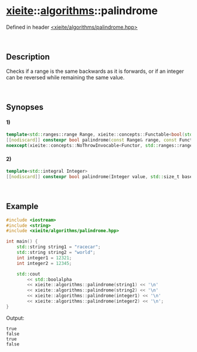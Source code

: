 # [xieite](../../xieite.md)\:\:[algorithms](../../algorithms.md)\:\:palindrome
Defined in header [<xieite/algorithms/palindrome.hpp>](../../../include/xieite/algorithms/palindrome.hpp)

&nbsp;

## Description
Checks if a range is the same backwards as it is forwards, or if an integer can be reversed while remaining the same value.

&nbsp;

## Synopses
#### 1)
```cpp
template<std::ranges::range Range, xieite::concepts::Functable<bool(std::ranges::range_value_t<Range>, std::ranges::range_value_t<Range>)> Functor = std::ranges::equal_to>
[[nodiscard]] constexpr bool palindrome(const Range& range, const Functor& comparator = Functor())
noexcept(xieite::concepts::NoThrowInvocable<Functor, std::ranges::range_value_t<Range>, std::ranges::range_value_t<Range>>);
```
#### 2)
```cpp
template<std::integral Integer>
[[nodiscard]] constexpr bool palindrome(Integer value, std::size_t base = 10) noexcept;
```

&nbsp;

## Example
```cpp
#include <iostream>
#include <string>
#include <xieite/algorithms/palindrome.hpp>

int main() {
    std::string string1 = "racecar";
    std::string string2 = "world";
    int integer1 = 12321;
    int integer2 = 12345;

    std::cout
        << std::boolalpha
        << xieite::algorithms::palindrome(string1) << '\n'
        << xieite::algorithms::palindrome(string2) << '\n'
        << xieite::algorithms::palindrome(integer1) << '\n'
        << xieite::algorithms::palindrome(integer2) << '\n';
}
```
Output:
```
true
false
true
false
```
